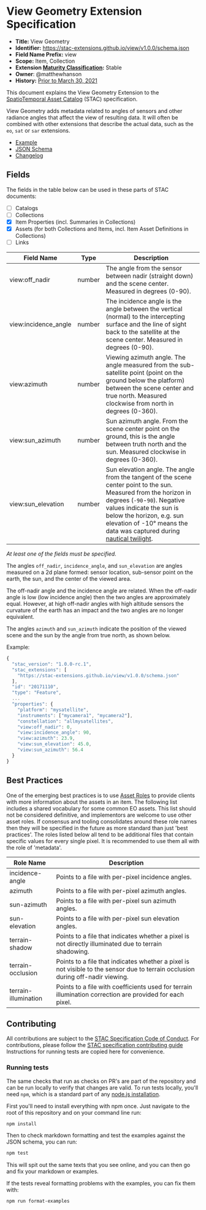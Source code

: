 # View Geometry Extension Specification

- **Title:** View Geometry
- **Identifier:** <https://stac-extensions.github.io/view/v1.0.0/schema.json>
- **Field Name Prefix:** view
- **Scope:** Item, Collection
- **Extension [Maturity Classification](https://github.com/radiantearth/stac-spec/tree/master/extensions.md#extension-maturity):** Stable
- **Owner**: @matthewhanson
- **History:** [Prior to March 30, 2021](https://github.com/radiantearth/stac-spec/commits/v1.0.0-rc.2/extensions/view)

This document explains the View Geometry Extension to the
[SpatioTemporal Asset Catalog](https://github.com/radiantearth/stac-spec) (STAC) specification.

View Geometry adds metadata related to 
angles of sensors and other radiance angles that affect the view of resulting data. It will often be combined with other 
extensions that describe the actual data, such as the `eo`, `sat` or `sar` extensions.

- [Example](examples/item.json)
- [JSON Schema](json-schema/schema.json)
- [Changelog](./CHANGELOG.md)

## Fields

The fields in the table below can be used in these parts of STAC documents:
- [ ] Catalogs
- [ ] Collections
- [x] Item Properties (incl. Summaries in Collections)
- [x] Assets (for both Collections and Items, incl. Item Asset Definitions in Collections)
- [ ] Links

| Field Name           | Type                     | Description |
| -------------------- | ------------------------ | ----------- |
| view:off_nadir       | number               | The angle from the sensor between nadir (straight down) and the scene center. Measured in degrees (0-90). |
| view:incidence_angle | number               | The incidence angle is the angle between the vertical (normal) to the intercepting surface and the line of sight back to the satellite at the scene center. Measured in degrees (0-90). |
| view:azimuth         | number               | Viewing azimuth angle. The angle measured from the sub-satellite point (point on the ground below the platform) between the scene center and true north. Measured clockwise from north in degrees (0-360). |
| view:sun_azimuth     | number               | Sun azimuth angle. From the scene center point on the ground, this is the angle between truth north and the sun. Measured clockwise in degrees (0-360). |
| view:sun_elevation   | number               | Sun elevation angle. The angle from the tangent of the scene center point to the sun. Measured from the horizon in degrees (`-90`-`90`). Negative values indicate the sun is below the horizon, e.g. sun elevation of -10° means the data was captured during [nautical twilight](https://www.timeanddate.com/astronomy/different-types-twilight.html). |

*At least one of the fields must be specified.*

The angles `off_nadir`, `incidence_angle`, and `sun_elevation` are angles measured on a 2d plane formed: sensor location, 
sub-sensor point on the earth, the sun, and the center of the viewed area.

The off-nadir angle and the incidence angle are related. When the off-nadir angle is low (low incidence angle) then the 
two angles are approximately equal. However, at high off-nadir angles with high altitude sensors the curvature of the earth
has an impact and the two angles are no longer equivalent.

The angles `azimuth` and `sun_azimuth` indicate the position of the viewed scene and the sun by the angle from true north, as shown below.

Example:
```js
{
  "stac_version": "1.0.0-rc.1",
  "stac_extensions": [
    "https://stac-extensions.github.io/view/v1.0.0/schema.json"
  ],
  "id": "20171110",
  "type": "Feature",
  ...
  "properties": {
    "platform": "mysatellite",
    "instruments": ["mycamera1", "mycamera2"],
    "constellation": "allmysatellites",
    "view:off_nadir": 0,
    "view:incidence_angle": 90,
    "view:azimuth": 23.9,
    "view:sun_elevation": 45.0,
    "view:sun_azimuth": 56.4
  }
}
```

## Best Practices

One of the emerging best practices is to use [Asset Roles](https://github.com/radiantearth/stac-spec/tree/master/item-spec/item-spec.md#asset-roles)
to provide clients with more information about the assets in an item. The following list includes a shared vocabulary for some common EO assets. 
This list should not be considered definitive, and implementors are welcome to use other asset roles. If consensus and tooling consolidates around
these role names then they will be specified in the future as more standard than just 'best practices'. The roles listed below
all tend to be additional files that contain specific values for every single pixel. It is recommended to use them all with the role of 'metadata'.

| Role Name | Description                                                            |
| --------- | ---------------------------------------------------------------------- |
| incidence-angle | Points to a file with per-pixel incidence angles. |
| azimuth | Points to a file with per-pixel azimuth angles. |
| sun-azimuth | Points to a file with per-pixel sun azimuth angles. |
| sun-elevation | Points to a file with per-pixel sun elevation angles. |
| terrain-shadow | Points to a file that indicates whether a pixel is not directly illuminated due to terrain shadowing. |
| terrain-occlusion | Points to a file that indicates whether a pixel is not visible to the sensor due to terrain occlusion during off-nadir viewing. |
| terrain-illumination | Points to a file with coefficients used for terrain illumination correction are provided for each pixel. |

## Contributing

All contributions are subject to the
[STAC Specification Code of Conduct](https://github.com/radiantearth/stac-spec/blob/master/CODE_OF_CONDUCT.md).
For contributions, please follow the
[STAC specification contributing guide](https://github.com/radiantearth/stac-spec/blob/master/CONTRIBUTING.md) Instructions
for running tests are copied here for convenience.

### Running tests

The same checks that run as checks on PR's are part of the repository and can be run locally to verify that changes are valid. 
To run tests locally, you'll need `npm`, which is a standard part of any [node.js installation](https://nodejs.org/en/download/).

First you'll need to install everything with npm once. Just navigate to the root of this repository and on 
your command line run:
```bash
npm install
```

Then to check markdown formatting and test the examples against the JSON schema, you can run:
```bash
npm test
```

This will spit out the same texts that you see online, and you can then go and fix your markdown or examples.

If the tests reveal formatting problems with the examples, you can fix them with:
```bash
npm run format-examples
```
